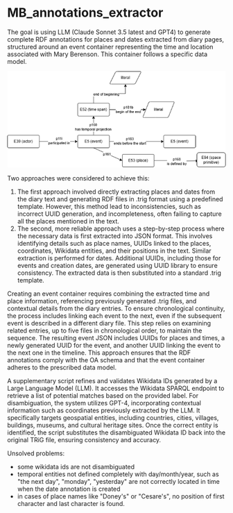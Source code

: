 # MB_annotations_extractor

The goal is using LLM (Claude Sonnet 3.5 latest and GPT4) to generate complete RDF annotations for places and dates extracted from diary pages, structured around an event container representing the time and location associated with Mary Berenson. This container follows a specific data model.

![Datamodel]( datamodel_annotations.drawio.png )
 
Two approaches were considered to achieve this:
1) The first approach involved directly extracting places and dates from the diary text and generating RDF files in .trig format using a predefined template. However, this method lead to inconsistencies, such as incorrect UUID generation, and incompleteness, often failing to capture all the places mentioned in the text. 
2) The second, more reliable approach uses a step-by-step process where the necessary data is first extracted into JSON format. This involves identifying details such as place names, UUIDs linked to the places, coordinates, Wikidata entities, and their positions in the text. Similar extraction is performed for dates. Additional UUIDs, including those for events and creation dates, are generated using UUID library to ensure consistency. The extracted data is then substituted into a standard .trig template.

Creating an event container requires combining the extracted time and place information, referencing previously generated .trig files, and contextual details from the diary entries. To ensure chronological continuity, the process includes linking each event to the next, even if the subsequent event is described in a different diary file. This step relies on examining related entries, up to five files in chronological order, to maintain the sequence. The resulting event JSON includes UUIDs for places and times, a newly generated UUID for the event, and another UUID linking the event to the next one in the timeline. This approach ensures that the RDF annotations comply with the OA schema and that the event container adheres to the prescribed data model.

A supplementary script refines and validates Wikidata IDs generated by a Large Language Model (LLM). It accesses the Wikidata SPARQL endpoint to retrieve a list of potential matches based on the provided label. For disambiguation, the system utilizes GPT-4, incorporating contextual information such as coordinates previously extracted by the LLM. It specifically targets geospatial entities, including countries, cities, villages, buildings, museums, and cultural heritage sites. Once the correct entity is identified, the script substitutes the disambiguated Wikidata ID back into the original TRiG file, ensuring consistency and accuracy.

Unsolved problems:
- some wikidata ids are not disambiguated
- temporal entities not defined completely with day/month/year, such as "the next day", "monday", "yesterday" are not correctly located in time when the date annotation is created
- in cases of place names like "Doney's" or "Cesare's", no position of first character and last character is found. 


